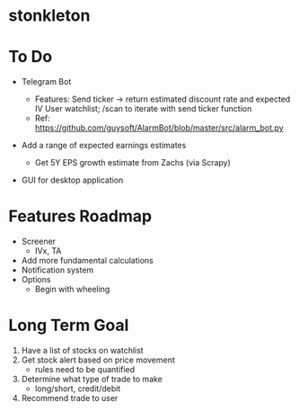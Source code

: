 # stonkleton


# To Do
- Telegram Bot 
    - Features:
        Send ticker -> return estimated discount rate and expected IV
        User watchlist; /scan to iterate with send ticker function
    - Ref:
        https://github.com/guysoft/AlarmBot/blob/master/src/alarm_bot.py

- Add a range of expected earnings estimates
    - Get 5Y EPS growth estimate from Zachs (via Scrapy)

- GUI for desktop application

# Features Roadmap
- Screener
    - IVx, TA
- Add more fundamental calculations
- Notification system
- Options
    - Begin with wheeling

# Long Term Goal
1. Have a list of stocks on watchlist
2. Get stock alert based on price movement
    - rules need to be quantified
3. Determine what type of trade to make
    - long/short, credit/debit
4. Recommend trade to user
